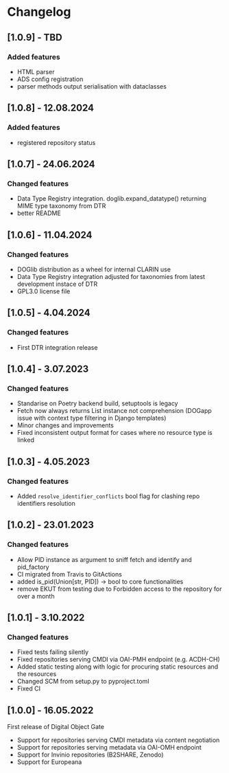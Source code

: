# Changelog

## [1.0.9] - TBD

### Added features
- HTML parser
- ADS config registration
- parser methods output serialisation with dataclasses

## [1.0.8] - 12.08.2024

### Added features
- registered repository status

## [1.0.7] - 24.06.2024

### Changed features
- Data Type Registry integration. doglib.expand_datatype() returning MIME type taxonomy from DTR 
- better README 


## [1.0.6] - 11.04.2024

### Changed features
- DOGlib distribution as a wheel for internal CLARIN use
- Data Type Registry integration adjusted for taxonomies from latest development instace of DTR
- GPL3.0 license file


## [1.0.5] - 4.04.2024

### Changed features
- First DTR integration release


## [1.0.4] - 3.07.2023

### Changed features
- Standarise on Poetry backend build, setuptools is legacy
- Fetch now always returns List instance not comprehension (DOGapp issue with context type filtering in Django templates)
- Minor changes and improvements
- Fixed inconsistent output format for cases where no resource type is linked


## [1.0.3] - 4.05.2023

### Changed features
- Added ```resolve_identifier_conflicts``` bool flag for clashing repo identifiers resolution

## [1.0.2] - 23.01.2023

### Changed features
- Allow PID instance as argument to sniff fetch and identify and pid_factory
- CI migrated from Travis to GitActions
- added is_pid(Union[str, PID]) -> bool to core functionalities
- remove EKUT from testing due to Forbidden access to the repository for over a month

## [1.0.1] - 3.10.2022

### Changed features
- Fixed tests failing silently
- Fixed repositories serving CMDI via OAI-PMH endpoint (e.g. ACDH-CH)
- Added static testing along with logic for procuring static resources and the resources
- Changed SCM from setup.py to pyproject.toml
- Fixed CI

## [1.0.0] - 16.05.2022

First release of Digital Object Gate
- Support for repositories serving CMDI metadata via content negotiation
- Support for repositories serving metadata via OAI-OMH endpoint 
- Support for Invinio repositories (B2SHARE, Zenodo)
- Support for Europeana

